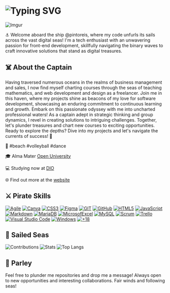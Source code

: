 # ![Typing SVG](https://readme-typing-svg.herokuapp.com?font=Pirata+One&size=40&pause=1000&color=9B59B6&center=true&vCenter=true&random=false&width=435&lines=Ahoy+there%2C+I'm+Paulo+Reis!)
![Imgur](https://i.imgur.com/h0A1r0T.png)

⚓️ Welcome aboard the ship @pintoreis, where my code unfurls its sails across the vast digital seas! I'm a tech enthusiast with an unwavering passion for front-end development, skillfully navigating the binary waves to craft innovative solutions that stand as digital treasures.

## ☠️ About the Captain
Having traversed numerous oceans in the realms of business management and sales, I now find myself charting courses through the seas of teaching mathematics, and web development and design as a freelancer. Join me in this haven, where my projects shine as beacons of my love for software development, showcasing an enduring commitment to continuous learning and growth.
Embark on this passionate odyssey with me into uncharted professional waters! As a captain adept in strategic thinking and group dynamics, I revel in creating solutions to intriguing challenges. Together, let's plunder treasures and chart new courses to exciting opportunities.
Ready to explore the depths? Dive into my projects and let's navigate the currents of success! 🛶

💜 #beach #volleyball #dance

🎓 Alma Mater [Open University](https://bit.ly/48fOMhc)

💻 Studying now at [DIO](https://dio.me/users/reis_devporto)

🌐 Find out more at the [website](https://bit.ly/3RCF2IG)


## ⚔️ Pirate Skills
[<img alt="Agile" src="https://img.shields.io/badge/Agile-Agile?style=plastic&color=%239b59b6">](https://agilemanifesto.org/)
[<img alt="Canva" src="https://img.shields.io/badge/Canva-Canva?style=plastic&logo=Canva&logoColor=%23FFFFFF&labelColor=%239b59b6&color=%239b59b6">](https://www.canva.com/)
[<img alt="CSS3" src="https://img.shields.io/badge/CSS3-CSS3?style=plastic&logo=CSS3&logoColor=%23FFFFFF&labelColor=%239b59b6&color=%239b59b6">](https://css3.com/)
[<img alt="Figma" src="https://img.shields.io/badge/Figma-Figma?style=plastic&logo=Figma&logoColor=%23FFFFFF&labelColor=%239b59b6&color=%239b59b6">](https://www.figma.com/)
[<img alt="GIT" src="https://img.shields.io/badge/GIT-GIT?style=plastic&logo=GIT&logoColor=%23FFFFFF&labelColor=%239b59b6&color=%239b59b6">](https://git-scm.com/)
[<img alt="GitHub" src="https://img.shields.io/badge/GitHub-GitHub?style=plastic&logo=GitHub&logoColor=%23FFFFFF&labelColor=%239b59b6&color=%239b59b6">](https://github.com/)
[<img alt="HTML5" src="https://img.shields.io/badge/HTML5-HTML5?style=plastic&logo=HTML5&logoColor=%23FFFFFF&labelColor=%239b59b6&color=%239b59b6">](https://en.wikipedia.org/wiki/HTML5)
[<img alt="JavaScript" src="https://img.shields.io/badge/JavaScript-JavaScript?style=plastic&logo=JavaScript&logoColor=%23FFFFFF&labelColor=%239b59b6&color=%239b59b6">](https://developer.mozilla.org/en-US/docs/Web/JavaScript)
[<img alt="Markdown" src="https://img.shields.io/badge/Markdown-Markdown?style=plastic&logo=Markdown&labelColor=%239b59b6&color=%239b59b6">](https://www.markdownguide.org/)
[<img alt="MariaDB" src="https://img.shields.io/badge/MariaDB-MariaDB?style=plastic&logo=mariadb&logoColor=white&labelColor=%239b59b6&color=%239b59b6">](https://mariadb.org/)
[<img alt="MicrosofExcel" src="https://img.shields.io/badge/MicrosoftExcel-MicrosoftExcel?style=plastic&logo=MicrosoftExcel&labelColor=%239b59b6&color=%239b59b6">](https://www.microsoft.com/en-gb/microsoft-365/excel)
[<img alt="MySQL" src="https://img.shields.io/badge/MySQL-MySQL?style=plastic&logo=mysql&logoColor=white&color=%239b59b6">](https://www.mysql.com/)
[<img alt="Scrum" src="https://img.shields.io/badge/Scrum-Scrum?style=plastic&color=%239b59b6">](https://www.scrum.org/)
[<img alt="Trello" src="https://img.shields.io/badge/Trello-Trello?style=plastic&logo=Trello&labelColor=%239b59b6&color=%239b59b6">](https://trello.com/)
[<img alt="Visual Studio Code" src="https://img.shields.io/badge/VS%20Code-VS%20Code?style=plastic&logo=Visual%20Studio%20Code&color=%239b59b6">](https://code.visualstudio.com/)
[<img alt="Windows" src="https://img.shields.io/badge/Windows-Windows?style=plastic&logo=Windows&labelColor=%239b59b6&color=%239b59b6">](https://www.microsoft.com/en-gb/windows/)
[<img alt="+18" src="https://img.shields.io/badge/+_18-+_18?style=plastic&color=%239b59b6">](https://www.youtube.com/watch?v=h0ffIJ7ZO4U)

## 🐳 Sailed Seas
![Contributions](http://github-profile-summary-cards.vercel.app/api/cards/profile-details?username=pintoreis&theme=material_palenight)
![Stats](http://github-profile-summary-cards.vercel.app/api/cards/stats?username=pintoreis&theme=material_palenight)
![Top Langs](https://github-readme-stats-git-masterrstaa-rickstaa.vercel.app/api/top-langs/?username=pintoreis&bg_color=292d3e&border_color=c792ea&title_color=c792ea&text_color=89ddff)

## 🎌 Parley
Feel free to plunder me repositories and drop me a message! Always open to new opportunities and interesting collaborations.
Fair winds and following seas!
